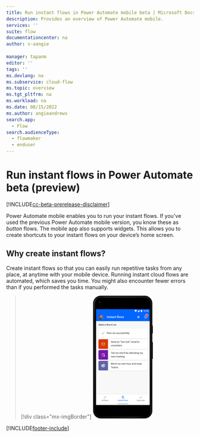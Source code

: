 ```yaml
---
title: Run instant flows in Power Automate mobile beta | Microsoft Docs
description: Provides an overview of Power Automate mobile.
services: ''
suite: flow
documentationcenter: na
author: v-aangie

manager: tapanm
editor: ''
tags: ''
ms.devlang: na
ms.subservice: cloud-flow
ms.topic: overview
ms.tgt_pltfrm: na
ms.workload: na
ms.date: 08/15/2022
ms.author: angieandrews
search.app: 
  - Flow
search.audienceType: 
  - flowmaker
  - enduser
---
```

# Run instant flows in Power Automate beta (preview)

[!INCLUDE[cc-beta-prerelease-disclaimer](../includes/cc-beta-prerelease-disclaimer.md)]

Power Automate mobile enables you to run your instant flows. If you've used the previous Power Automate mobile version, you know these as *button* flows. The mobile app also supports widgets. This allows you to create shortcuts to your instant flows on your device’s home screen.

## Why create instant flows?

Create instant flows so that you can easily run repetitive tasks from any place, at anytime with your mobile device. Running instant cloud flows are automated, which saves you time. You might also encounter fewer errors than if you performed the tasks manually.

> [!div class="mx-imgBorder"]
> ![Screenshot of instant flows.](../media/mobile/instant-flows.png "Instant flows")

[!INCLUDE[footer-include](../includes/footer-banner.md)]